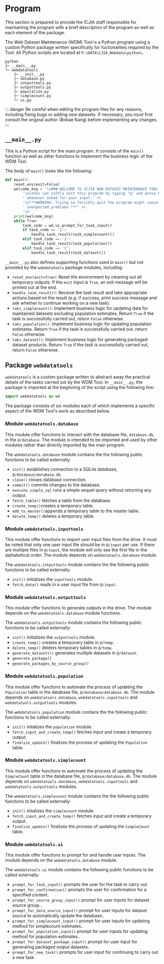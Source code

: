 # Program
This section is prepared to provide the ICJIA staff responsible for maintaninig the program with a brief description of the program as well as each element of the package.

The Web Dataset Maintenance (WDM) Tool is a Python program using a custom Python package written specifically for fuctionalities required by the Tool. All Python scripts are located at `P:\DATA\CJIA_Webdata\python\`.

```
python
├─ __main__.py
└─ webdatatools
    ├─ __init__.py
    ├─ database.py
    ├─ intputtools.py
    ├─ outputtools.py
    ├─ population.py
    ├─ simplecount.py
    └─ ui.py
```

::: danger
Be careful when editing the program files for any reasons, including fixing bugs or adding new datasets. If necessary, you *must* first consult the original author (Bobae Kang) before implementing any changes.
:::

## `__main__.py`

This is a Python script for the main program. It consists of the `main()` function as well as other functions to implement the business logic of the WDM Tool.

The body of `main()` looks like the following:

```python
def main():
    reset_env(exit=False)
    welcome_msg = '\n### WELCOME TO ICJIA WEB DATASET MAINTENANCE TOOL ###' +\
        '\n\nYou can safely exit this program by typing "q" and press Enter' +\
        ' whenever asked for your input.' +\
        '\n***WARNING: Trying to forcibly quit the program might cause' +\
        ' unexpected problems.***' +\
        '\n'
    print(welcome_msg)
    while True:
        task_code = wd.ui.prompt_for_task_input()
        if task_code == '1':
            handle_task_result(task_simplecount())
        elif task_code == '2':
            handle_task_result(task_population())
        elif task_code == '3':
            handle_task_result(task_dataset())
```

`__main__.py` also defines supporting functions used in `main()` but not provided by the `webdatatools` package modules, including:

* `reset_env(exit=True)`: Reset the environment by cleaning out all temporary outputs. If the `exit` input is `True`, an exit message will be printed out at the end.
* `handle_task_result()`: Receive the task result and take appropriate actions based on the result (e.g. if success, print success message and ask whether to continue working on a new task).
* `taks_simplecount()`: Implement business logic for updating data for maintained datasets excluding population estimates. Return `True` if the task is successfully carried out, return `False` otherwise.
* `taks_population()`: Implement business logic for updating population estimates. Return `True` if the task is successfully carried out, return `False` otherwise.
* `taks_dataset()`: Implement business logic for generating packaged dataset products. Return `True` if the task is successfully carried out, return `False` otherwise.

## Package `webdatatools`
`webdatatools` is a custom package written to abstract away the practical details of the tasks carried out by the WDM Tool. In `__main__.py`, the package is imported at the beginning of the script using the following line:

```python
import webdatatools as wd
```

The package consists of six modules each of which implements a specific aspect of the WDM Tool's work as described below.

### Module `webdatatools.database`
This module offer functions to interact with the database file, `database.db`,
in the `@/database`. The module is intended to be imported and used by other
modules rather than directly imported by the main program.

The `webdatatools.database` module contians the the following public functions to be called externally:

* `init()` establishes connection to a SQLite database, `@/database/database.db`.
* `close()` closes database connection.
* `commit()` commits changes to the database.
* `execute_simple_sql` runs a simple sequel query without returning any output.
* `fetch_table()` fetches a table from the database.
* `create_temp()`creates a temporary table.
* `add_to_master()`appends a temporary table to the master table.
* `delete_temp()` deletes a temporary table.

### Module `webdatatools.inputtools`
This module offer functions to import user input files from the drive.
It must be noted that only one user input file should be in `@/input`
per use. If there are multiple files in `@/input`, the module will only see
the first file in the alphabetical order. The module depends on `webdatatools.database` module. 

The `webdatatools.intputtools` module contians the the following public functions to be called externally:

* `init()` initializes the `inputtools` module.
* `fetch_data()` reads in a user input file from `@/input`.

### Module `webdatatools.outputtools`
This module offer functions to generate outputs in the drive. The module depends on the `webdatatools.database` module functions.

The `webdatatools.outputtools` module contains the following public functions to be called externally:

* `init()` initializes the `outputtools` module.
* `create_temp()` creates a temporary table in `@/temp`.
* `delete_temp()` deletes temporary tables in `@/temp`.
* `generate_datasets()` generates multiple datasets in `@/dataset`.
* `generate_package()`
* `generate_packages_by_source_group()`

### Module `webdatatools.population` 
This module offer functions to automate the process of updating
the `Population` table in the database file, `@/database/database.db`. The module depends on `webdatatools.database`, `webdatatools.inputtools` and `webdatatools.outputtools` modules.

The `webdatatools.population` module contians the the following public functions to be called externally:

* `init()` initalizes the `population` module.
* `fetch_input_and_create_temp()` fetches input and create a temporary output.
* `finalize_update()` finalizes the process of updating the `Population` table.

### Module `webdatatools.simplecount`
This module offer functions to automate the process of updating
the `SimpleCount` table in the database file, `@/database/database.db`. The module depends on `webdatatools.database`, `webdatatools.inputtools` and `webdatatools.outputtools` modules.

The `webdatatools.simplecount` module contians the the following public functions to be called externally:

* `init()` initalizes the `simplecount` module.
* `fetch_input_and_create_temp()` fetches input and create a temporary output.
* `finalize_update()` finalizes the process of updating the `SimpleCount` table.

### Module `webdatatools.ui`
This module offer functions to prompt for and handle user inputs. The module depends on the `webdatatools.database` module.

The `webdatatools.ui` module contains the following public functions to be called externally:

* `prompt_for_task_input()` prompts the user for the task to carry out. 
* `prompt_for_confirmation()` prompts the user for confirmation for a specified content.
* `prompt_for_source_group_input()` prompt for user inputs for dataset source group..
* `prompt_for_data_source_input()` prompt for user inputs for dataset source to automatically update the database..
* `prompt_for_simplecount_input()` prompt for user inputs for updating method for simplecount estimates..
* `prompt_for_population_input()` prompt for user inputs for updating method for population estimates..
* `prompt_for_dataset_package_input()` prompt for user input for generating packaged output datasets.
* `prompt_for_new_task()` prompts for user input for continuing to carry out a new task.